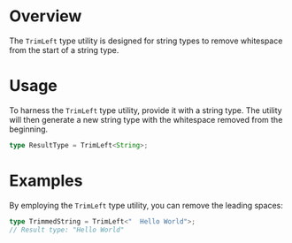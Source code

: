 # Overview

The `TrimLeft` type utility is designed for string types to remove whitespace from the start of a string type.

# Usage

To harness the `TrimLeft` type utility, provide it with a string type. The utility will then generate a new string type with the whitespace removed from the beginning.

```typescript
type ResultType = TrimLeft<String>;
```

# Examples

By employing the `TrimLeft` type utility, you can remove the leading spaces:

```typescript
type TrimmedString = TrimLeft<"  Hello World">;
// Result type: "Hello World"
```
